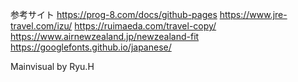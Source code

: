 参考サイト
https://prog-8.com/docs/github-pages
https://www.jre-travel.com/izu/
https://ruimaeda.com/travel-copy/
https://www.airnewzealand.jp/newzealand-fit
https://googlefonts.github.io/japanese/

Mainvisual by Ryu.H
